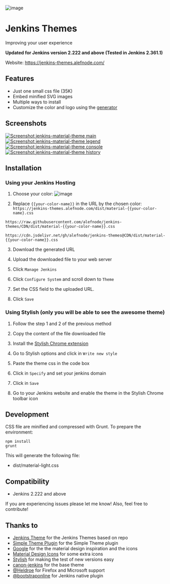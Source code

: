 ![image](https://jenkins-themes.alefnode.com/images/jenkins-new-design-theme-logo.jpg)
# Jenkins Themes
Improving your user experience

**Updated for Jenkins version 2.222 and above (Tested in Jenkins 2.361.1)**


Website: https://jenkins-themes.alefnode.com/  

## Features
* Just one small css file (35K)
* Embed minified SVG images
* Multiple ways to install
* Customize the color and logo using the [generator][generator]

## Screenshots
[![Screenshot jenkins-material-theme main](https://jenkins-themes.alefnode.com/images/screenshot-jenkins-theme-material-main.png)](https://jenkins-themes.alefnode.com/images/screenshot-jenkins-theme-material-main.png)      [![Screenshot jenkins-material-theme legend](https://jenkins-themes.alefnode.com/images/screenshot-jenkins-theme-material-legend.png)](https://jenkins-themes.alefnode.com/images/screenshot-jenkins-theme-material-legend.png) [![Screenshot jenkins-material-theme console](https://jenkins-themes.alefnode.com/images/screenshot-jenkins-theme-material-console.png)](https://jenkins-themes.alefnode.com/images/screenshot-jenkins-theme-material-console.png)
[![Screenshot jenkins-material-theme history](https://jenkins-themes.alefnode.com/images/screenshot-jenkins-theme-material-history.png)](https://jenkins-themes.alefnode.com/images/screenshot-jenkins-theme-material-history.png)


## Installation

### Using your Jenkins Hosting
1. Choose your color:
![image](https://jenkins-themes.alefnode.com/images/pallete.png)

2. Replace `{{your-color-name}}` in the URL by the chosen color: 
`https://jenkins-themes.alefnode.com/dist/material-{{your-color-name}.css`

`https://raw.githubusercontent.com/alefnode/jenkins-themes/CDN/dist/material-{{your-color-name}}.css`

`https://cdn.jsdelivr.net/gh/alefnode/jenkins-themes@CDN/dist/material-{{your-color-name}}.css`

3. Download the generated URL

4. Upload the downloaded file to your web server

4. Click `Manage Jenkins`

5. Click `Configure System` and scroll down to `Theme`

6. Set the CSS field to the uploaded URL.

7. Click `Save`


### Using Stylish (only you will be able to see the awesome theme)

1. Follow the step 1 and 2 of the previous method

1. Copy the content of the file downloaded file

1. Install the [Stylish Chrome extension][stylish]

1. Go to Stylish options and click in `Write new style`

1. Paste the theme css in the code box

1. Click in `Specify` and set your jenkins domain

1. Click in `Save`

1. Go to your Jenkins website and enable the theme in the Stylish Chrome toolbar icon


## Development

CSS file are minified and compressed with Grunt. To prepare the environment:

```
npm install
grunt
```

This will generate the following file:
- dist/material-light.css

## Compatibility
- Jenkins 2.222 and above


If you are experiencing issues please let me know! Also, feel free to contribute!

## Thanks to
- [Jenkins Theme][afonsof-repo] for the Jenkins Themes based on repo
- [Simple Theme Plugin][simple] for the Simple Theme plugin
- [Google][google] for the the material design inspiration and the icons
- [Material Design Icons][material-design-icons] for some extra icons
- [Stylish][stylish] for making the test of new versions easy
- [canon-jenkins][canon-jenkins] for the base theme
- [@Heldroe][heldroe] for Firefox and Microsoft support
- [@bootstraponline][bootstraponline] for Jenkins native plugin

[afonsof-repo]: https://github.com/afonsof/jenkins-material-theme
[simple]: https://wiki.jenkins-ci.org/display/JENKINS/Simple+Theme+Plugin
[google]: https://www.google.com/design/spec/material-design/introduction.html
[material-design-icons]: https://materialdesignicons.com/
[stylish]: https://chrome.google.com/webstore/detail/stylish/fjnbnpbmkenffdnngjfgmeleoegfcffe
[canon-jenkins]: https://github.com/rackerlabs/canon-jenkins
[heldroe]: https://github.com/Heldroe
[generator]: https://jenkins-themes.alefnode.com/
[bootstraponline]: https://github.com/bootstraponline

